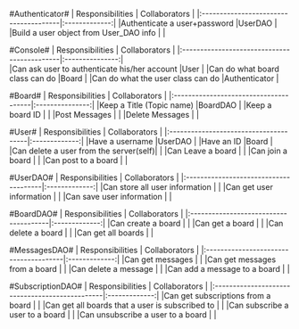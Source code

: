 #Authenticator#
| Responsibilities                      | Collaborators |
|:--------------------------------------|:-------------:|
|Authenticate a user+password           |UserDAO        |
|Build a user object from User_DAO info |               |

#Console#
| Responsibilities                      	    | Collaborators   |
|:--------------------------------------------|:---------------:|  	
|Can ask user to authenticate his/her account |User  	  		    |
|Can do what board class can do               |Board			      |
|Can do what the user class can do  		  |Authenticator        |

#Board#
| Responsibilities                      | Collaborators   |
|:--------------------------------------|:---------------:|
|Keep a Title (Topic name)              |BoardDAO   	    |
|Keep a board ID                        |				          |
|Post Messages   						            |                 |
|Delete Messages                        |                 |

#User#
| Responsibilities                      | Collaborators |
|:--------------------------------------|:-------------:|
|Have a username                        |UserDAO        |
|Have an ID                             |Board          |
|Can delete a user from the server(self)|    			      |
|Can Leave a board       				        |               |
|Can join a board					              |               |
|Can post to a board					          |               |

#UserDAO#
| Responsibilities                      | Collaborators |
|:--------------------------------------|:-------------:|
|Can store all user information         |               |
|Can get user information               |               |
|Can save user information              |               |

#BoardDAO#
| Responsibilities                      | Collaborators |
|:--------------------------------------|:-------------:|
|Can create a board        				      |               |
|Can get a board               			    |               |
|Can delete a board               		  |               |
|Can get all boards               		  |               |

#MessagesDAO#
| Responsibilities                      | Collaborators |
|:--------------------------------------|:-------------:|
|Can get messages       				        |               |
|Can get messages from a board          |               |
|Can delete a message               	  |               |
|Can add a message to a board           |               |

#SubscriptionDAO#
| Responsibilities                      		     | Collaborators |
|:-----------------------------------------------|:-------------:|
|Can get subscriptions from a board     	       |               |
|Can get all boards that a user is subscribed to |               |
|Can subscribe a user to a board              	 |               |
|Can unsubscribe a user to a board               |               |
